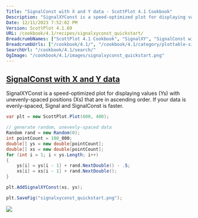 ```yaml
---
Title: "SignalConst with X and Y data - ScottPlot 4.1 Cookbook"
Description: "SignalXYConst is a speed-optimized plot for displaying values (Ys) with unevenly-spaced positions (Xs) that are in ascending order. If your data is evenly-spaced, Signal and SignalConst is faster."
Date: 12/11/2023 7:52:02 PM
Version: ScottPlot 4.1.69
URL: /cookbook/4.1/recipes/signalxyconst_quickstart/
BreadcrumbNames: ["ScottPlot 4.1 Cookbook", "SignalXY", "SignalConst with X and Y data"]
BreadcrumbUrls: ["/cookbook/4.1/", "/cookbook/4.1/category/plottable-signalxy", "/cookbook/4.1/recipes/signalxyconst_quickstart/"]
SearchUrl: "/cookbook/4.1/search/"
OgImage: "/cookbook/4.1/images/signalxyconst_quickstart.png"
---
```


<h2><a href='/cookbook/4.1/recipes/signalxyconst_quickstart/'>SignalConst with X and Y data</a></h2>

SignalXYConst is a speed-optimized plot for displaying values (Ys) with unevenly-spaced positions (Xs) that are in ascending order. If your data is evenly-spaced, Signal and SignalConst is faster.

```cs
var plt = new ScottPlot.Plot(600, 400);

// generate random, unevenly-spaced data
Random rand = new Random(0);
int pointCount = 100_000;
double[] ys = new double[pointCount];
double[] xs = new double[pointCount];
for (int i = 1; i < ys.Length; i++)
{
    ys[i] = ys[i - 1] + rand.NextDouble() - .5;
    xs[i] = xs[i - 1] + rand.NextDouble();
}

plt.AddSignalXYConst(xs, ys);

plt.SaveFig("signalxyconst_quickstart.png");
```

<img src='../../images/signalxyconst_quickstart.png' class='d-block mx-auto my-5' />


